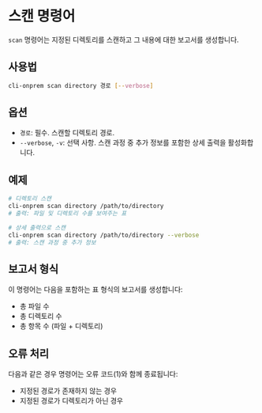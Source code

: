 # 스캔 명령어

`scan` 명령어는 지정된 디렉토리를 스캔하고 그 내용에 대한 보고서를 생성합니다.

## 사용법

```bash
cli-onprem scan directory 경로 [--verbose]
```

## 옵션

- `경로`: 필수. 스캔할 디렉토리 경로.
- `--verbose`, `-v`: 선택 사항. 스캔 과정 중 추가 정보를 포함한 상세 출력을 활성화합니다.

## 예제

```bash
# 디렉토리 스캔
cli-onprem scan directory /path/to/directory
# 출력: 파일 및 디렉토리 수를 보여주는 표

# 상세 출력으로 스캔
cli-onprem scan directory /path/to/directory --verbose
# 출력: 스캔 과정 중 추가 정보
```

## 보고서 형식

이 명령어는 다음을 포함하는 표 형식의 보고서를 생성합니다:
- 총 파일 수
- 총 디렉토리 수
- 총 항목 수 (파일 + 디렉토리)

## 오류 처리

다음과 같은 경우 명령어는 오류 코드(1)와 함께 종료됩니다:
- 지정된 경로가 존재하지 않는 경우
- 지정된 경로가 디렉토리가 아닌 경우
